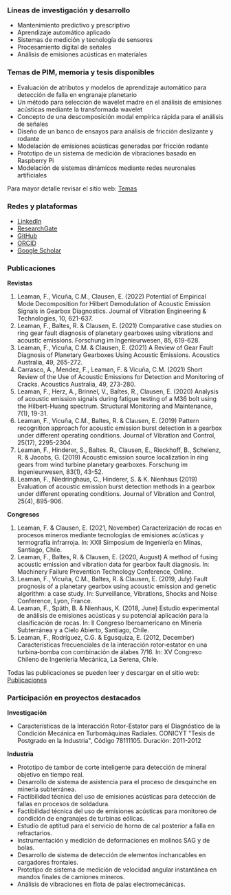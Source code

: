 ### Líneas de investigación y desarrollo

- Mantenimiento predictivo y prescriptivo
- Aprendizaje automático aplicado
- Sistemas de medición y tecnología de sensores
- Procesamiento digital de señales
- Análisis de emisiones acústicas en materiales


### Temas de PIM, memoria y tesis disponibles

- Evaluación de atributos y modelos de aprendizaje automático para detección de falla en engranaje planetario
- Un método para selección de wavelet madre en el análisis de emisiones acústicas mediante la transformada wavelet
- Concepto de una descomposición modal empírica rápida para el análisis de señales
- Diseño de un banco de ensayos para análisis de fricción deslizante y rodante
- Modelación de emisiones acústicas generadas por fricción rodante
- Prototipo de un sistema de medición de vibraciones basado en Raspberry Pi
- Modelación de sistemas dinámicos mediante redes neuronales artificiales

Para mayor detalle revisar el sitio web: [Temas](https://github.com/fleaman-udec/pim-memorias/)

### Redes y plataformas

- [LinkedIn](https://www.linkedin.com/in/felix-leaman/)
- [ResearchGate](https://www.researchgate.net/profile/Felix-Leaman/)
- [GitHub](https://github.com/fleaman-udec/)
- [ORCID](https://orcid.org/0000-0003-1009-5368)
- [Google Scholar](https://scholar.google.com/citations?user=4GOSS8MAAAAJ&hl=es)

### Publicaciones

**Revistas**
1. Leaman, F., Vicuña, C.M., Clausen, E. (2022) Potential of Empirical Mode Decomposition for Hilbert Demodulation of Acoustic Emission Signals in Gearbox Diagnostics. Journal of Vibration Engineering & Technologies, 10, 621-637.
2. Leaman, F., Baltes, R. & Clausen, E. (2021) Comparative case studies on ring gear fault diagnosis of planetary gearboxes using vibrations and acoustic emissions. Forschung im Ingenieurwesen, 85, 619-628. 
3. Leaman, F., Vicuña, C.M. & Clausen, E. (2021) A Review of Gear Fault Diagnosis of Planetary Gearboxes Using Acoustic Emissions. Acoustics Australia, 49, 265-272.
4. Carrasco, A., Mendez, F., Leaman, F. & Vicuña, C.M. (2021) Short Review of the Use of Acoustic Emissions for Detection and Monitoring of Cracks. Acoustics Australia, 49, 273-280.
5. Leaman, F., Herz, A., Brinnel, V., Baltes, R., Clausen, E. (2020) Analysis of acoustic emission signals during fatigue testing of a M36 bolt using the Hilbert-Huang spectrum. Structural Monitoring and Maintenance, 7(1), 19-31.
6. Leaman, F., Vicuña, C.M., Baltes, R. & Clausen, E. (2019) Pattern recognition approach for acoustic emission burst detection in a gearbox under different operating conditions. Journal of Vibration and Control, 25(17), 2295-2304.
7. Leaman, F., Hinderer, S., Baltes. R., Clausen, E., Rieckhoff, B., Schelenz, R. & Jacobs, G. (2019) Acoustic emission source localization in ring gears from wind turbine planetary gearboxes. Forschung im Ingenieurwesen, 83(1), 43-52.
8. Leaman, F., Niedringhaus, C., Hinderer, S. & K. Nienhaus (2019) Evaluation of acoustic emission burst detection methods in a gearbox under different operating conditions. Journal of Vibration and Control, 25(4), 895-906. 

**Congresos**
1. Leaman, F. & Clausen, E. (2021, November) Caracterización de rocas en procesos mineros mediante tecnologías de emisiones acústicas y termografía infrarroja. In: XXII Simposium de Ingeniería en Minas, Santiago, Chile.
2. Leaman, F., Baltes, R. & Clausen, E. (2020, August) A method of fusing acoustic emission and vibration data for gearbox fault diagnosis. In: Machinery Failure Prevention Technology Conference, Online.
3. Leaman, F., Vicuña, C.M., Baltes, R. & Clausen, E. (2019, July) Fault prognosis of a planetary gearbox using acoustic emission and genetic algorithm: a case study. In: Surveillance, Vibrations, Shocks and Noise Conference, Lyon, France.
4. Leaman, F., Späth, B. & Nienhaus, K. (2018, June) Estudio experimental de análisis de emisiones acústicas y su potencial aplicación para la clasificación de rocas. In: II Congreso Iberoamericano en Minería Subterránea y a Cielo Abierto, Santiago, Chile.
5. Leaman, F., Rodríguez, C.G. & Egusquiza, E. (2012, December) Características frecuenciales de la interacción rotor‑estator en una turbina‑bomba con combinación de álabes 7/16. In: XV Congreso Chileno de Ingeniería Mecánica, La Serena, Chile.

Todas las publicaciones se pueden leer y descargar en el sitio web: [Publicaciones](https://www.researchgate.net/profile/Felix-Leaman/research)

### Participación en proyectos destacados

**Investigación**
- Características de la Interacción Rotor-Estator para el Diagnóstico de la Condición Mecánica en Turbomáquinas Radiales. CONICYT "Tesis de Postgrado en la Industria", Código 78111105. Duración: 2011-2012

**Industria**
- Prototipo de tambor de corte inteligente para detección de mineral objetivo en tiempo real.
- Desarrollo de sistema de asistencia para el proceso de desquinche en minería subterránea.
- Factibilidad técnica del uso de emisiones acústicas para detección de fallas en procesos de soldadura.
- Factibilidad técnica del uso de emisiones acústicas para monitoreo de condición de engranajes de turbinas eólicas.
- Estudio de aptitud para el servicio de horno de cal posterior a falla en refractarios.
- Instrumentación y medición de deformaciones en molinos SAG y de bolas.
- Desarrollo de sistema de detección de elementos inchancables en cargadores frontales.
- Prototipo de sistema de medición de velocidad angular instantánea en mandos finales de camiones mineros.
- Análisis de vibraciones en flota de palas electromecánicas.
